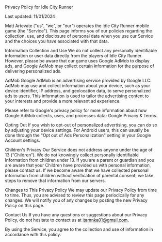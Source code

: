 Privacy Policy for Idle City Runner

Last updated: 11/01/2024

Matt Artevate ("us", "we", or "our") operates the Idle City Runner mobile game (the "Service"). This page informs you of our policies regarding the collection, use, and disclosure of personal data when you use our Service and the choices you have associated with that data.

Information Collection and Use
We do not collect any personally identifiable information or user data directly from the players of Idle City Runner. However, please be aware that our game uses Google AdMob to display ads, and Google AdMob may collect certain information for the purpose of delivering personalized ads.

AdMob
Google AdMob is an advertising service provided by Google LLC. AdMob may use and collect information about your device, such as your device identifier, IP address, and geolocation data, to serve personalized ads to users. This information is used to tailor the advertising content to your interests and provide a more relevant ad experience.

Please refer to Google's privacy policy for more information about how Google AdMob collects, uses, and processes data: Google Privacy & Terms.

Opting Out
If you wish to opt-out of personalized advertising, you can do so by adjusting your device settings. For Android users, this can usually be done through the "Opt out of Ads Personalization" setting in your Google Account settings.

Children's Privacy
Our Service does not address anyone under the age of 13 ("Children"). We do not knowingly collect personally identifiable information from children under 13. If you are a parent or guardian and you are aware that your Children have provided us with personal information, please contact us. If we become aware that we have collected personal information from children without verification of parental consent, we take steps to remove that information from our servers.

Changes to This Privacy Policy
We may update our Privacy Policy from time to time. Thus, you are advised to review this page periodically for any changes. We will notify you of any changes by posting the new Privacy Policy on this page.

Contact Us
If you have any questions or suggestions about our Privacy Policy, do not hesitate to contact us at itamnka01@gmail.com.

By using the Service, you agree to the collection and use of information in accordance with this policy.

